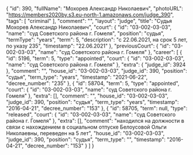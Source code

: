 {
    "id": 390,
    "fullName": "Мохорев Александр Николаевич",
    "photoURL": "https://members2020by.s3.eu-north-1.amazonaws.com/judge_390",
    "tags": [
        "criminal"
    ],
    "comment": "",
    "layout": "judge",
    "title": "Судья Мохорев Александр Николаевич",
    "court": {
        "id": "03-002-03-03",
        "name": "суд Советского района г. Гомеля",
        "position": "судья",
        "termType": "years",
        "term": 5,
        "description": "c 22.06.2021, на срок 5 лет, по указу 235",
        "timestamp": "22.06.2021"
    },
    "previousCourt": {
        "id": "03-002-03-03",
        "name": "суд Советского района г. Гомеля"
    },
    "career": [
        {
            "id": 5196,
            "term": 5,
            "type": "appointed",
            "court": {
                "id": "03-002-03-03",
                "name": "суд Советского района г. Гомеля"
            },
            "extra": {
                "judge_id": 3924
            },
            "comment": "",
            "house_id": "03-002-03-03",
            "judge_id": 390,
            "position": "судья",
            "term_type": "years",
            "timestamp": "2021-06-22",
            "decree_number": "235"
        },
        {
            "id": 58704,
            "term": 5,
            "type": "appointed",
            "court": {
                "id": "03-002-03-03",
                "name": "суд Советского района г. Гомеля"
            },
            "extra": [],
            "comment": "",
            "house_id": "03-002-03-03",
            "judge_id": 390,
            "position": "судья",
            "term_type": "years",
            "timestamp": "2016-04-21",
            "decree_number": "153"
        },
        {
            "id": 58705,
            "term": null,
            "type": "released",
            "court": {
                "id": "03-002-03-03",
                "name": "суд Советского района г. Гомеля"
            },
            "extra": [],
            "comment": "находился на должности в связи с нахождением в социальном отпуске Белоусовой Ольги Николаевны, переведен на 5 лет",
            "house_id": "03-002-03-03",
            "judge_id": 390,
            "position": "судья",
            "term_type": "",
            "timestamp": "2016-04-21",
            "decree_number": "153"
        }
    ]
}